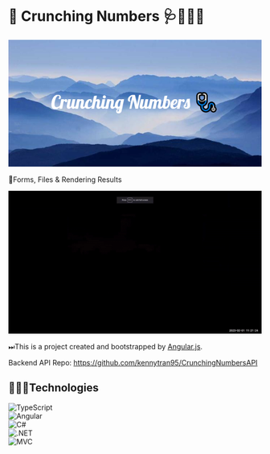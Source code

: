 # 🔢 Crunching Numbers 🩺👨🏻‍⚕️

![CrunchingNumbers](./src/assets/Crunching_Numbers.png)


📒Forms, Files & Rendering Results

![CrunchingNumbersDemo](./src/assets/NumberCruncher.gif)


⏭This is a project created and bootstrapped by [Angular.js](https://angular.io/).

Backend API Repo: https://github.com/kennytran95/CrunchingNumbersAPI


## 👩🏻‍💻Technologies

![TypeScript](https://img.shields.io/badge/-Typescript-007acc?style=for-the-badge&labelColor=black&logo=typescript&logoColor=007acc)
<br>
![Angular](https://img.shields.io/badge/angular-%2320232a.svg?style=for-the-badge&logo=angular&logoColor=%2361DAFB&labelColor=black)
<br>
![C#](https://img.shields.io/badge/Sharp-2596be.svg?style=for-the-badge&logo=C#&logoColor=white)
<br>
![.NET](https://img.shields.io/badge/.NET-%2320232a.svg?style=for-the-badge&logo=.net&logoColor=03adfc)
<br>
![MVC](https://img.shields.io/badge/MVC-%23F34F96.svg?style=for-the-badge&logo=MVC&logoColor=white)

